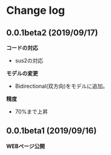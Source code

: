 # Change log

## 0.0.1beta2 (2019/09/17)
**コードの対応**
- sus2の対応

**モデルの変更**
- Bidirectional(双方向)をモデルに追加。

**精度**
- 70%まで上昇

## 0.0.1beta1 (2019/09/16)
**WEBページ公開**
